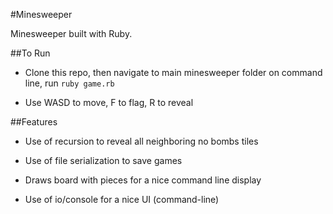 #Minesweeper

Minesweeper built with Ruby.

##To Run

* Clone this repo, then navigate to main minesweeper folder on command line, run `ruby game.rb`

* Use WASD to move, F to flag, R to reveal


##Features

* Use of recursion to reveal all neighboring no bombs tiles

* Use of file serialization to save games

* Draws board with pieces for a nice command line display

* Use of io/console for a nice UI (command-line)
